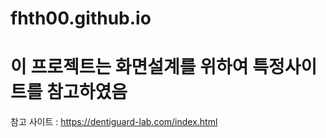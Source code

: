 # fhth00.github.io
# 이 프로젝트는 화면설계를 위하여 특정사이트를 참고하였음  


참고 사이트 : https://dentiguard-lab.com/index.html 
